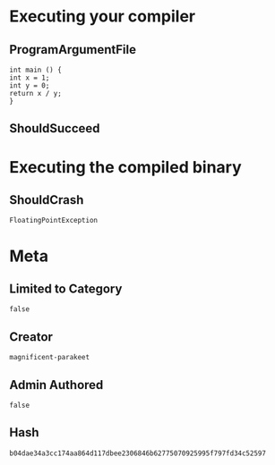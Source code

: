 # Executing your compiler

## ProgramArgumentFile

```
int main () {
int x = 1;
int y = 0;
return x / y;
}
```

## ShouldSucceed

# Executing the compiled binary

## ShouldCrash

```
FloatingPointException
```

# Meta

## Limited to Category

```
false
```

## Creator

```
magnificent-parakeet
```

## Admin Authored

```
false
```

## Hash

```
b04dae34a3cc174aa864d117dbee2306846b62775070925995f797fd34c52597
```
